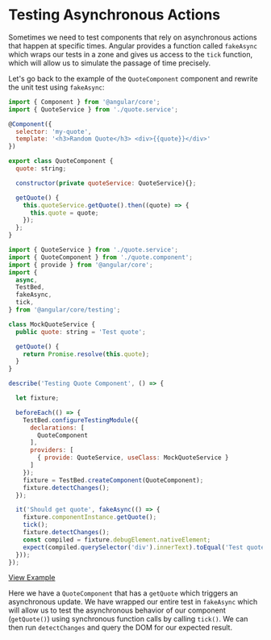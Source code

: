 # Testing Asynchronous Actions

Sometimes we need to test components that rely on asynchronous actions that happen at specific times. Angular provides a function called `fakeAsync` which wraps our tests in a zone and gives us access to the `tick` function, which will allow us to simulate the passage of time precisely.

Let's go back to the example of the `QuoteComponent` component and rewrite the unit test using `fakeAsync`:

```js
import { Component } from '@angular/core';
import { QuoteService } from './quote.service';

@Component({
  selector: 'my-quote',
  template: '<h3>Random Quote</h3> <div>{{quote}}</div>'
})

export class QuoteComponent {
  quote: string;

  constructor(private quoteService: QuoteService){};

  getQuote() {
    this.quoteService.getQuote().then((quote) => {
      this.quote = quote;
    });
  };
}
```

```js
import { QuoteService } from './quote.service';
import { QuoteComponent } from './quote.component';
import { provide } from '@angular/core';
import {
  async,
  TestBed,
  fakeAsync,
  tick,
} from '@angular/core/testing';

class MockQuoteService {
  public quote: string = 'Test quote';

  getQuote() {
    return Promise.resolve(this.quote);
  }
}

describe('Testing Quote Component', () => {

  let fixture;

  beforeEach(() => {
    TestBed.configureTestingModule({
      declarations: [
        QuoteComponent
      ],
      providers: [
        { provide: QuoteService, useClass: MockQuoteService }
      ]
    });
    fixture = TestBed.createComponent(QuoteComponent);
    fixture.detectChanges();
  });

  it('Should get quote', fakeAsync(() => {
    fixture.componentInstance.getQuote();
    tick();
    fixture.detectChanges();
    const compiled = fixture.debugElement.nativeElement;
    expect(compiled.querySelector('div').innerText).toEqual('Test quote');
  }));
});
```
[View Example](http://plnkr.co/edit/W7zHfjFvEGYW0BBNdQlU?p=preview)

Here we have a `QuoteComponent` that has a `getQuote` which triggers an asynchronous update. We have wrapped our entire test in `fakeAsync` which will allow us to test the asynchronous behavior of our component (`getQuote()`) using synchronous function calls by calling `tick()`. We can then run `detectChanges` and query the DOM for our expected result.
